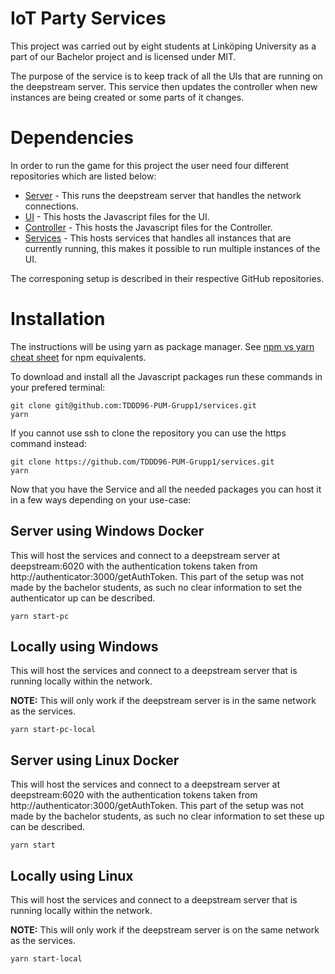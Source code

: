 # IoT Party Services 
This project was carried out by eight students at Linköping University as a part of our Bachelor project and is licensed under MIT.

The purpose of the service is to keep track of all the UIs that are running on the deepstream server. This service then updates the controller when new instances are being created or some parts of it changes. 

# Dependencies 
In order to run the game for this project the user need four different repositories which are listed below:
* [Server](https://github.com/TDDD96-PUM-Grupp1/server) - This runs the deepstream server that handles the network connections.
* [UI](https://github.com/TDDD96-PUM-Grupp1/ui) - This hosts the Javascript files for the UI.
* [Controller](https://github.com/TDDD96-PUM-Grupp1/services) - This hosts the Javascript files for the Controller.
* [Services](https://github.com/TDDD96-PUM-Grupp1/services) - This hosts services that handles all instances that are currently running, this makes it possible to run multiple instances of the UI.

The corresponing setup is described in their respective GitHub repositories.

# Installation
The instructions will be using yarn as package manager. See [npm vs yarn cheat sheet](https://shift.infinite.red/npm-vs-yarn-cheat-sheet-8755b092e5cc) for npm equivalents.

To download and install all the Javascript packages run these commands in your prefered terminal:

```
git clone git@github.com:TDDD96-PUM-Grupp1/services.git
yarn
```

If you cannot use ssh to clone the repository you can use the https command instead:
```
git clone https://github.com/TDDD96-PUM-Grupp1/services.git
yarn
```

Now that you have the Service and all the needed packages you can host it in a few ways depending on your use-case:

## Server using Windows Docker
This will host the services and connect to a deepstream server at deepstream:6020 with the authentication tokens taken from http://authenticator:3000/getAuthToken. This part of the setup was not made by the bachelor students, as such no clear information to set the authenticator up can be described.
```
yarn start-pc
```

## Locally using Windows
This will host the services and connect to a deepstream server that is running locally within the network.

**NOTE:** This will only work if the deepstream server is in the same network as the services.
```
yarn start-pc-local
```

## Server using Linux Docker
This will host the services and connect to a deepstream server at deepstream:6020 with the authentication tokens taken from http://authenticator:3000/getAuthToken. This part of the setup was not made by the bachelor students, as such no clear information to set these up can be described.
```
yarn start
```

## Locally using Linux
This will host the services and connect to a deepstream server that is running locally within the network.

**NOTE:** This will only work if the deepstream server is on the same network as the services.
```
yarn start-local
```
